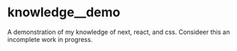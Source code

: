 # knowledge__demo
A demonstration of my knowledge of next, react, and css. Consideer this an incomplete work in progress.
